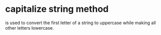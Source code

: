 # capitalize string method

 is used to convert the first letter of a string to uppercase while making all other letters lowercase. 
